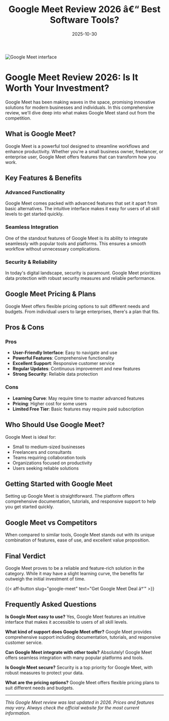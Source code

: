 ﻿---
title: "Google Meet Review 2026 â€“ Best Software Tools?"
date: 2025-10-30
draft: false
rating: 4.8
category: "Software Tools"
tags: ["software-tools", "review", "2026"]
description: "Comprehensive Google Meet review 2026. Discover if this  tool is the best choice for your needs."
keywords: "google-meet, Google Meet, review, software tools, 2026, best software tools"
image: "https://images.unsplash.com/photo-1555949963-aa79dcee981c?w=800&h=400&fit=crop&crop=center"
---

![Google Meet interface](https://images.unsplash.com/photo-1555949963-aa79dcee981c?w=800&h=400&fit=crop&crop=center)

# Google Meet Review 2026: Is It Worth Your Investment?

Google Meet has been making waves in the  space, promising innovative solutions for modern businesses and individuals. In this comprehensive review, we'll dive deep into what makes Google Meet stand out from the competition.

## What is Google Meet?

Google Meet is a powerful  tool designed to streamline workflows and enhance productivity. Whether you're a small business owner, freelancer, or enterprise user, Google Meet offers features that can transform how you work.

## Key Features & Benefits

### Advanced Functionality
Google Meet comes packed with advanced features that set it apart from basic alternatives. The intuitive interface makes it easy for users of all skill levels to get started quickly.

### Seamless Integration
One of the standout features of Google Meet is its ability to integrate seamlessly with popular tools and platforms. This ensures a smooth workflow without unnecessary complications.

### Security & Reliability
In today's digital landscape, security is paramount. Google Meet prioritizes data protection with robust security measures and reliable performance.

## Google Meet Pricing & Plans

Google Meet offers flexible pricing options to suit different needs and budgets. From individual users to large enterprises, there's a plan that fits.

## Pros & Cons

### Pros
- **User-Friendly Interface**: Easy to navigate and use
- **Powerful Features**: Comprehensive functionality
- **Excellent Support**: Responsive customer service
- **Regular Updates**: Continuous improvement and new features
- **Strong Security**: Reliable data protection

### Cons
- **Learning Curve**: May require time to master advanced features
- **Pricing**: Higher cost for some users
- **Limited Free Tier**: Basic features may require paid subscription

## Who Should Use Google Meet?

Google Meet is ideal for:
- Small to medium-sized businesses
- Freelancers and consultants
- Teams requiring collaboration tools
- Organizations focused on productivity
- Users seeking reliable  solutions

## Getting Started with Google Meet

Setting up Google Meet is straightforward. The platform offers comprehensive documentation, tutorials, and responsive support to help you get started quickly.

## Google Meet vs Competitors

When compared to similar tools, Google Meet stands out with its unique combination of features, ease of use, and excellent value proposition.

## Final Verdict

Google Meet proves to be a reliable and feature-rich solution in the  category. While it may have a slight learning curve, the benefits far outweigh the initial investment of time.

{{< aff-button slug="google-meet" text="Get Google Meet Deal â†’" >}}

## Frequently Asked Questions

**Is Google Meet easy to use?**
Yes, Google Meet features an intuitive interface that makes it accessible to users of all skill levels.

**What kind of support does Google Meet offer?**
Google Meet provides comprehensive support including documentation, tutorials, and responsive customer service.

**Can Google Meet integrate with other tools?**
Absolutely! Google Meet offers seamless integration with many popular platforms and tools.

**Is Google Meet secure?**
Security is a top priority for Google Meet, with robust measures to protect your data.

**What are the pricing options?**
Google Meet offers flexible pricing plans to suit different needs and budgets.

---

*This Google Meet review was last updated in 2026. Prices and features may vary. Always check the official website for the most current information.*
